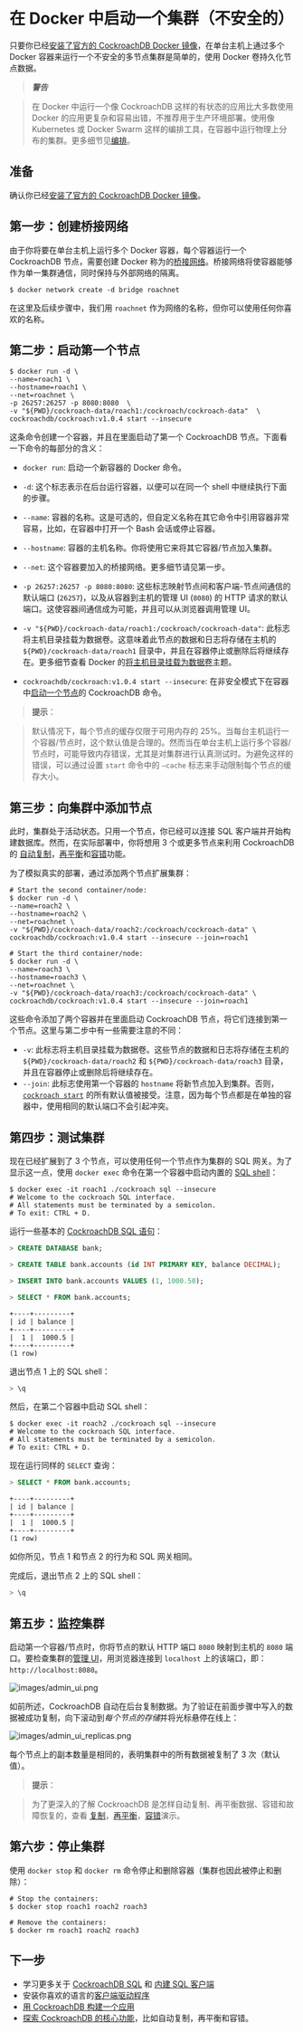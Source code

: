 # 在 Docker 中启动一个集群（不安全的）

只要你已经[安装了官方的 CockroachDB Docker 镜像](install-cockroachdb.md)，在单台主机上通过多个 Docker 容器来运行一个不安全的多节点集群是简单的，使用 Docker 卷持久化节点数据。

> ***警告***

> 在 Docker 中运行一个像 CockroachDB 这样的有状态的应用比大多数使用 Docker 的应用更复杂和容易出错，不推荐用于生产环境部署。使用像 Kubernetes 或 Docker Swarm 这样的编排工具，在容器中运行物理上分布的集群。更多细节见[编排](orchestration.md)。

## 准备

确认你已经[安装了官方的 CockroachDB Docker 镜像](install-cockroachdb.md)。

## 第一步：创建桥接网络

由于你将要在单台主机上运行多个 Docker 容器，每个容器运行一个 CockroachDB 节点，需要创建 Docker 称为的[桥接网络](https://docs.docker.com/engine/userguide/networking/#/a-bridge-network)。桥接网络将使容器能够作为单一集群通信，同时保持与外部网络的隔离。

```shell
$ docker network create -d bridge roachnet
```

在这里及后续步骤中，我们用 `roachnet` 作为网络的名称，但你可以使用任何你喜欢的名称。

## 第二步：启动第一个节点

```shell
$ docker run -d \
--name=roach1 \
--hostname=roach1 \
--net=roachnet \
-p 26257:26257 -p 8080:8080  \
-v "${PWD}/cockroach-data/roach1:/cockroach/cockroach-data"  \
cockroachdb/cockroach:v1.0.4 start --insecure
```

这条命令创建一个容器，并且在里面启动了第一个 CockroachDB 节点。下面看一下命令的每部分的含义：

- `docker run`: 启动一个新容器的 Docker 命令。

- `-d`: 这个标志表示在后台运行容器，以便可以在同一个 shell 中继续执行下面的步骤。

- `--name`: 容器的名称。这是可选的，但自定义名称在其它命令中引用容器非常容易，比如，在容器中打开一个 Bash 会话或停止容器。

- `--hostname`: 容器的主机名称。你将使用它来将其它容器/节点加入集群。

- `--net`: 这个容器要加入的桥接网络。更多细节请见第一步。

- `-p 26257:26257 -p 8080:8080`: 这些标志映射节点间和客户端-节点间通信的默认端口 (`26257`)，以及从容器到主机的管理 UI (`8080`) 的 HTTP 请求的默认端口。这使容器间通信成为可能，并且可以从浏览器调用管理 UI。

- `-v "${PWD}/cockroach-data/roach1:/cockroach/cockroach-data"`: 此标志将主机目录挂载为数据卷。这意味着此节点的数据和日志将存储在主机的 `${PWD}/cockroach-data/roach1` 目录中，并且在容器停止或删除后将继续存在。更多细节查看 Docker 的<a href="https://docs.docker.com/engine/tutorials/dockervolumes/#/mount-a-host-directory-as-a-data-volume">将主机目录挂载为数据卷</a>主题。

- `cockroachdb/cockroach:v1.0.4 start --insecure`: 在非安全模式下在容器中[启动一个节点](start-a-node.html)的 CockroachDB 命令。

> **提示**：

> 默认情况下，每个节点的缓存仅限于可用内存的 25%。当每台主机运行一个容器/节点时，这个默认值是合理的。然而当在单台主机上运行多个容器/节点时，可能导致内存错误，尤其是对集群进行认真测试时。为避免这样的错误，可以通过设置 `start` 命令中的 `—cache` 标志来手动限制每个节点的缓存大小。

## 第三步：向集群中添加节点

此时，集群处于活动状态。只用一个节点，你已经可以连接 SQL 客户端并开始构建数据库。然而，在实际部署中，你将想用 3 个或更多节点来利用 CockroachDB 的 [自动复制](demo-data-replication.md)，[再平衡](demo-automatic-rebalancing.md)和[容错](demo-fault-tolerance-and-recovery.md)功能。

为了模拟真实的部署，通过添加两个节点扩展集群：

```shell
# Start the second container/node:
$ docker run -d \
--name=roach2 \
--hostname=roach2 \
--net=roachnet \
-v "${PWD}/cockroach-data/roach2:/cockroach/cockroach-data" \
cockroachdb/cockroach:v1.0.4 start --insecure --join=roach1

# Start the third container/node:
$ docker run -d \
--name=roach3 \
--hostname=roach3 \
--net=roachnet \
-v "${PWD}/cockroach-data/roach3:/cockroach/cockroach-data" \
cockroachdb/cockroach:v1.0.4 start --insecure --join=roach1
```

这些命令添加了两个容器并在里面启动 CockroachDB 节点，将它们连接到第一个节点。这里与第二步中有一些需要注意的不同：

- `-v`: 此标志将主机目录挂载为数据卷。这些节点的数据和日志将存储在主机的 `${PWD}/cockroach-data/roach2` 和 `${PWD}/cockroach-data/roach3` 目录，并且在容器停止或删除后将继续存在。
- `--join`: 此标志使用第一个容器的 `hostname` 将新节点加入到集群。否则，[`cockroach start`](start-a-node.md) 的所有默认值被接受。注意，因为每个节点都是在单独的容器中，使用相同的默认端口不会引起冲突。

## 第四步：测试集群

现在已经扩展到了 3 个节点，可以使用任何一个节点作为集群的 SQL 网关。为了显示这一点，使用 `docker exec` 命令在第一个容器中启动内置的 [SQL shell](use-the-built-in-sql-client.md)：

```shell
$ docker exec -it roach1 ./cockroach sql --insecure
# Welcome to the cockroach SQL interface.
# All statements must be terminated by a semicolon.
# To exit: CTRL + D.
```

运行一些基本的 [CockroachDB SQL 语句](learn-cockroachdb-sql.html)：

~~~ sql
> CREATE DATABASE bank;

> CREATE TABLE bank.accounts (id INT PRIMARY KEY, balance DECIMAL);

> INSERT INTO bank.accounts VALUES (1, 1000.50);

> SELECT * FROM bank.accounts;
~~~

~~~
+----+---------+
| id | balance |
+----+---------+
|  1 |  1000.5 |
+----+---------+
(1 row)
~~~

退出节点 1 上的 SQL shell：

~~~ sql
> \q
~~~

然后，在第二个容器中启动 SQL shell：

```shell
$ docker exec -it roach2 ./cockroach sql --insecure
# Welcome to the cockroach SQL interface.
# All statements must be terminated by a semicolon.
# To exit: CTRL + D.
```

现在运行同样的 `SELECT` 查询：

~~~ sql
> SELECT * FROM bank.accounts;
~~~

~~~
+----+---------+
| id | balance |
+----+---------+
|  1 |  1000.5 |
+----+---------+
(1 row)
~~~

如你所见，节点 1 和节点 2 的行为和 SQL 网关相同。

完成后，退出节点 2 上的 SQL shell：

~~~ sql
> \q
~~~

## 第五步：监控集群

启动第一个容器/节点时，你将节点的默认 HTTP 端口 `8080` 映射到主机的 `8080` 端口。要检查集群的[管理 UI](explore-the-admin-ui.md)，用浏览器连接到 `localhost` 上的该端口，即：`http://localhost:8080`。

![images/admin_ui.png](images/admin_ui.png)

如前所述，CockroachDB 自动在后台复制数据。为了验证在前面步骤中写入的数据被成功复制，向下滚动到*每个节点的存储*并将光标悬停在线上：

![images/admin_ui_replicas.png](./images/admin_ui_replicas.png)

每个节点上的副本数量是相同的，表明集群中的所有数据被复制了 3 次（默认值）。

> **提示**：

> 为了更深入的了解 CockroachDB 是怎样自动复制、再平衡数据、容错和故障恢复的，查看 [复制](demo-data-replication.md)，[再平衡](demo-automatic-rebalancing.md)，[容错](demo-fault-tolerance-and-recovery.html)演示。

## 第六步：停止集群

使用 `docker stop` 和 `docker rm` 命令停止和删除容器（集群也因此被停止和删除）：

```shell
# Stop the containers:
$ docker stop roach1 roach2 roach3

# Remove the containers:
$ docker rm roach1 roach2 roach3
```

## 下一步

- 学习更多关于 [CockroachDB SQL](learn-cockroachdb-sql.md) 和 [内建 SQL 客户端](use-the-built-in-sql-client.md)
- 安装你喜欢的语言的[客户端驱动程序](install-client-drivers.md) 
- [用 CockroachDB 构建一个应用](build-an-app-with-cockroachdb.md)
- [探索 CockroachDB 的核心功能](demo-data-replication.md)，比如自动复制，再平衡和容错。